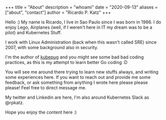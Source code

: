 +++
title = "About"
description = "whoami"
date = "2020-09-13"
aliases = ["about", "contact"]
author = "Ricardo P. Katz"
+++

Hello :) My name is Ricardo, I live in Sao Paulo since I was born in 1986. I do enjoy Lego, Airplanes (well, if I weren't here in IT my dream was to be a pilot) and Kubernetes Stuff.

I work with Linux Administration (back when this wasn't called SRE) since 2007, with some background also in security.

I'm the author of [kubepug](https://github.com/rikatz/kubepug) and you might see some bad bad coding practices, as this is my attempt to learn better Go coding :D

You will see me around there trying to learn new stuffs always, and writing some experiences here. If you want to reach out and provide me some feedback, or ask something from anything I wrote here please please please! Feel free to direct message me.

My twitter and Linkedin are here, I'm also around Kubernetes Slack as @rpkatz.

Hope you enjoy the content here :)
